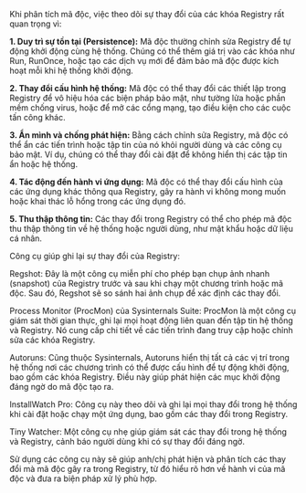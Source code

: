 Khi phân tích mã độc, việc theo dõi sự thay đổi của các khóa Registry rất quan trọng vì:

**1. Duy trì sự tồn tại (Persistence):** Mã độc thường chỉnh sửa Registry để tự động khởi động cùng hệ thống. Chúng có thể thêm giá trị vào các khóa như Run, RunOnce, hoặc tạo các dịch vụ mới để đảm bảo mã độc được kích hoạt mỗi khi hệ thống khởi động.


**2. Thay đổi cấu hình hệ thống:** Mã độc có thể thay đổi các thiết lập trong Registry để vô hiệu hóa các biện pháp bảo mật, như tường lửa hoặc phần mềm chống virus, hoặc để mở các cổng mạng, tạo điều kiện cho các cuộc tấn công khác.


**3. Ẩn mình và chống phát hiện:** Bằng cách chỉnh sửa Registry, mã độc có thể ẩn các tiến trình hoặc tập tin của nó khỏi người dùng và các công cụ bảo mật. Ví dụ, chúng có thể thay đổi cài đặt để không hiển thị các tập tin ẩn hoặc hệ thống.


**4. Tác động đến hành vi ứng dụng:** Mã độc có thể thay đổi cấu hình của các ứng dụng khác thông qua Registry, gây ra hành vi không mong muốn hoặc khai thác lỗ hổng trong các ứng dụng đó.


**5. Thu thập thông tin:** Các thay đổi trong Registry có thể cho phép mã độc thu thập thông tin về hệ thống hoặc người dùng, như mật khẩu hoặc dữ liệu cá nhân.



Công cụ giúp ghi lại sự thay đổi của Registry:

Regshot: Đây là một công cụ miễn phí cho phép bạn chụp ảnh nhanh (snapshot) của Registry trước và sau khi chạy một chương trình hoặc mã độc. Sau đó, Regshot sẽ so sánh hai ảnh chụp để xác định các thay đổi.

Process Monitor (ProcMon) của Sysinternals Suite: ProcMon là một công cụ giám sát thời gian thực, ghi lại mọi hoạt động liên quan đến tập tin hệ thống và Registry. Nó cung cấp chi tiết về các tiến trình đang truy cập hoặc chỉnh sửa các khóa Registry.

Autoruns: Cũng thuộc Sysinternals, Autoruns hiển thị tất cả các vị trí trong hệ thống nơi các chương trình có thể được cấu hình để tự động khởi động, bao gồm các khóa Registry. Điều này giúp phát hiện các mục khởi động đáng ngờ do mã độc tạo ra.

InstallWatch Pro: Công cụ này theo dõi và ghi lại mọi thay đổi trong hệ thống khi cài đặt hoặc chạy một ứng dụng, bao gồm các thay đổi trong Registry.

Tiny Watcher: Một công cụ nhẹ giúp giám sát các thay đổi trong hệ thống và Registry, cảnh báo người dùng khi có sự thay đổi đáng ngờ.


Sử dụng các công cụ này sẽ giúp anh/chị phát hiện và phân tích các thay đổi mà mã độc gây ra trong Registry, từ đó hiểu rõ hơn về hành vi của mã độc và đưa ra biện pháp xử lý phù hợp.

